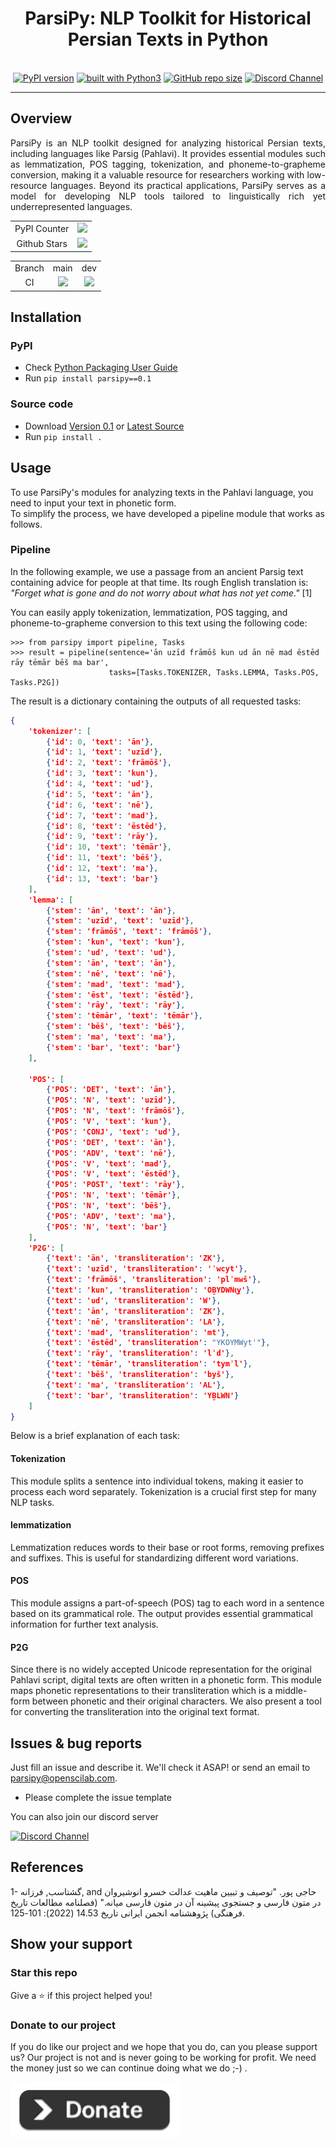 <div align="center">
    <h1>ParsiPy: NLP Toolkit for Historical Persian Texts in Python</h1>
    <br/>
    <a href="https://badge.fury.io/py/parsipy"><img src="https://badge.fury.io/py/parsipy.svg" alt="PyPI version"></a>
    <a href="https://www.python.org/"><img src="https://img.shields.io/badge/built%20with-Python3-green.svg" alt="built with Python3"></a>
    <a href="https://github.com/openscilab/parsipy"><img alt="GitHub repo size" src="https://img.shields.io/github/repo-size/openscilab/parsipy"></a>
    <a href="https://discord.gg/TODO"><img src="https://img.shields.io/discord/TODO.svg" alt="Discord Channel"></a>
</div>

----------


## Overview
<p align="justify">
ParsiPy is an NLP toolkit designed for analyzing historical Persian texts, including languages like Parsig (Pahlavi). It provides essential modules such as lemmatization, POS tagging, tokenization, and phoneme-to-grapheme conversion, making it a valuable resource for researchers working with low-resource languages. Beyond its practical applications, ParsiPy serves as a model for developing NLP tools tailored to linguistically rich yet underrepresented languages.
</p>

<table>
    <tr>
        <td align="center">PyPI Counter</td>
        <td align="center">
            <a href="https://pepy.tech/projects/parsipy">
                <img src="https://static.pepy.tech/badge/parsipy">
            </a>
        </td>
    </tr>
    <tr>
        <td align="center">Github Stars</td>
        <td align="center">
            <a href="https://github.com/openscilab/parsipy">
                <img src="https://img.shields.io/github/stars/openscilab/parsipy.svg?style=social&label=Stars">
            </a>
        </td>
    </tr>
</table>
<table>
    <tr> 
        <td align="center">Branch</td>
        <td align="center">main</td>
        <td align="center">dev</td>
    </tr>
    <tr>
        <td align="center">CI</td>
        <td align="center">
            <img src="https://github.com/openscilab/parsipy/actions/workflows/test.yml/badge.svg?branch=main">
        </td>
        <td align="center">
            <img src="https://github.com/openscilab/parsipy/actions/workflows/test.yml/badge.svg?branch=dev">
            </td>
    </tr>
</table>


## Installation

### PyPI
- Check [Python Packaging User Guide](https://packaging.python.org/installing/)
- Run `pip install parsipy==0.1`
### Source code
- Download [Version 0.1](https://github.com/openscilab/parsipy/archive/v0.1.zip) or [Latest Source](https://github.com/openscilab/parsipy/archive/dev.zip)
- Run `pip install .`

## Usage
To use ParsiPy's modules for analyzing texts in the Pahlavi language, you need to input your text in phonetic form.  
To simplify the process, we have developed a pipeline module that works as follows.

### Pipeline
In the following example, we use a passage from an ancient Parsig text containing advice for people at that time.
Its rough English translation is: *"Forget what is gone and do not worry about what has not yet come."* [1]  

You can easily apply tokenization, lemmatization, POS tagging, and phoneme-to-grapheme conversion to this text using the following code:

```pycon
>>> from parsipy import pipeline, Tasks
>>> result = pipeline(sentence='ān uzīd frāmōš kun ud ān nē mad ēstēd rāy tēmār bēš ma bar',
                      tasks=[Tasks.TOKENIZER, Tasks.LEMMA, Tasks.POS, Tasks.P2G])
```

The result is a dictionary containing the outputs of all requested tasks:

```json
{
    'tokenizer': [
        {'id': 0, 'text': 'ān'},
        {'id': 1, 'text': 'uzīd'},
        {'id': 2, 'text': 'frāmōš'},
        {'id': 3, 'text': 'kun'},
        {'id': 4, 'text': 'ud'},
        {'id': 5, 'text': 'ān'},
        {'id': 6, 'text': 'nē'},
        {'id': 7, 'text': 'mad'},
        {'id': 8, 'text': 'ēstēd'},
        {'id': 9, 'text': 'rāy'},
        {'id': 10, 'text': 'tēmār'},
        {'id': 11, 'text': 'bēš'},
        {'id': 12, 'text': 'ma'},
        {'id': 13, 'text': 'bar'}
    ],
    'lemma': [
        {'stem': 'ān', 'text': 'ān'},
        {'stem': 'uzīd', 'text': 'uzīd'},
        {'stem': 'frāmōš', 'text': 'frāmōš'},
        {'stem': 'kun', 'text': 'kun'},
        {'stem': 'ud', 'text': 'ud'},
        {'stem': 'ān', 'text': 'ān'},
        {'stem': 'nē', 'text': 'nē'},
        {'stem': 'mad', 'text': 'mad'},
        {'stem': 'ēst', 'text': 'ēstēd'},
        {'stem': 'rāy', 'text': 'rāy'},
        {'stem': 'tēmār', 'text': 'tēmār'},
        {'stem': 'bēš', 'text': 'bēš'},
        {'stem': 'ma', 'text': 'ma'},
        {'stem': 'bar', 'text': 'bar'}
    ],

    'POS': [
        {'POS': 'DET', 'text': 'ān'},
        {'POS': 'N', 'text': 'uzīd'},
        {'POS': 'N', 'text': 'frāmōš'},
        {'POS': 'V', 'text': 'kun'},
        {'POS': 'CONJ', 'text': 'ud'},
        {'POS': 'DET', 'text': 'ān'},
        {'POS': 'ADV', 'text': 'nē'},
        {'POS': 'V', 'text': 'mad'},
        {'POS': 'V', 'text': 'ēstēd'},
        {'POS': 'POST', 'text': 'rāy'},
        {'POS': 'N', 'text': 'tēmār'},
        {'POS': 'N', 'text': 'bēš'},
        {'POS': 'ADV', 'text': 'ma'},
        {'POS': 'N', 'text': 'bar'}
    ],
    'P2G': [
        {'text': 'ān', 'transliteration': 'ZK'},
        {'text': 'uzīd', 'transliteration': 'ʾwcyt'},
        {'text': 'frāmōš', 'transliteration': 'plʾmwš'},
        {'text': 'kun', 'transliteration': 'OḆYDWNt͟y'},
        {'text': 'ud', 'transliteration': 'W'},
        {'text': 'ān', 'transliteration': 'ZK'},
        {'text': 'nē', 'transliteration': 'LA'},
        {'text': 'mad', 'transliteration': 'mt'},
        {'text': 'ēstēd', 'transliteration': "YKOYMWyt'"},
        {'text': 'rāy', 'transliteration': 'lʾd'},
        {'text': 'tēmār', 'transliteration': 'tymʾl'},
        {'text': 'bēš', 'transliteration': 'byš'},
        {'text': 'ma', 'transliteration': 'AL'},
        {'text': 'bar', 'transliteration': 'YḆLWN'}
    ]
}
```

Below is a brief explanation of each task:

#### Tokenization
This module splits a sentence into individual tokens, making it easier to process each word separately. Tokenization is a crucial first step for many NLP tasks.

#### lemmatization
Lemmatization reduces words to their base or root forms, removing prefixes and suffixes. This is useful for standardizing different word variations.

#### POS
This module assigns a part-of-speech (POS) tag to each word in a sentence based on its grammatical role. The output provides essential grammatical information for further text analysis.

#### P2G
Since there is no widely accepted Unicode representation for the original Pahlavi script, digital texts are often written in a phonetic form.
This module maps phonetic representations to their transliteration which is a middle-form between phonetic and their original characters.
We also present a tool for converting the transliteration into the original text format.

## Issues & bug reports

Just fill an issue and describe it. We'll check it ASAP! or send an email to [parsipy@openscilab.com](mailto:parsipy@openscilab.com "parsipy@openscilab.com"). 

- Please complete the issue template
 
You can also join our discord server

<a href="https://discord.gg/TODO">
  <img src="https://img.shields.io/discord/TODO.svg?style=for-the-badge" alt="Discord Channel">
</a>

## References
1- گشتاسب, فرزانه, and حاجی پور. "توصیف و تبیین ماهیت عدالت خسرو انوشیروان در متون فارسی و جستجوی پیشینه آن در متون فارسی میانه." (فصلنامه مطالعات تاریخ فرهنگی) پژوهشنامه انجمن ایرانی تاریخ 14.53 (2022): 101-125.

## Show your support


### Star this repo

Give a ⭐️ if this project helped you!

### Donate to our project
If you do like our project and we hope that you do, can you please support us? Our project is not and is never going to be working for profit. We need the money just so we can continue doing what we do ;-) .			

<a href="https://openscilab.com/#donation" target="_blank"><img src="https://github.com/openscilab/parsipy/raw/main/otherfiles/donation.png" height="90px" width="270px" alt="ParsiPy Donation"></a>

